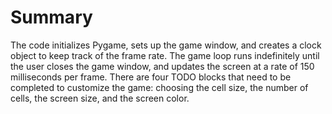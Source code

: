 # Summary

The code initializes Pygame, sets up the game window, and creates a clock object to keep track of the frame rate. The game loop runs indefinitely until the user closes the game window, and updates the screen at a rate of 150 milliseconds per frame. There are four TODO blocks that need to be completed to customize the game: choosing the cell size, the number of cells, the screen size, and the screen color.

